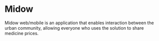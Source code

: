 # Midow


Midow web/mobile is an application that enables interaction between the urban community, allowing everyone who uses the solution to share medicine prices.